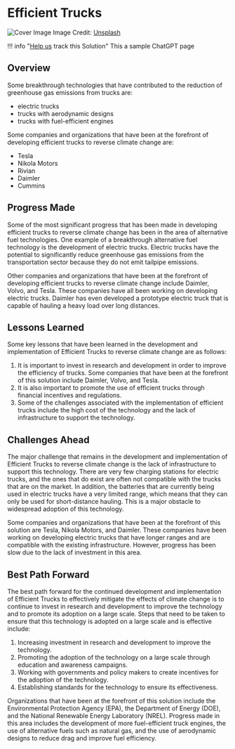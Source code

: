 # Efficient Trucks

![Cover Image](https://images.unsplash.com/photo-1575997945931-3c57bce69943?crop=entropy&cs=tinysrgb&fit=max&fm=jpg&ixid=Mnw0NDYzODh8MHwxfHNlYXJjaHwxfHxFZmZpY2llbnQlMjBUcnVja3N8ZW58MHx8fHwxNjgzNjU4NjE4&ixlib=rb-4.0.3&q=80&w=1080)
Image Credit: [Unsplash](https://unsplash.com/@museumsvictoria)

!!! info "[Help us](../../contribute) track this Solution"
    This a sample ChatGPT page

## Overview

Some breakthrough technologies that have contributed to the reduction of greenhouse gas emissions from trucks are:
- electric trucks
- trucks with aerodynamic designs
- trucks with fuel-efficient engines

Some companies and organizations that have been at the forefront of developing efficient trucks to reverse climate change are:
- Tesla
- Nikola Motors
- Rivian
- Daimler
- Cummins

## Progress Made

Some of the most significant progress that has been made in developing efficient trucks to reverse climate change has been in the area of alternative fuel technologies. One example of a breakthrough alternative fuel technology is the development of electric trucks. Electric trucks have the potential to significantly reduce greenhouse gas emissions from the transportation sector because they do not emit tailpipe emissions.

Other companies and organizations that have been at the forefront of developing efficient trucks to reverse climate change include Daimler, Volvo, and Tesla. These companies have all been working on developing electric trucks. Daimler has even developed a prototype electric truck that is capable of hauling a heavy load over long distances.

## Lessons Learned

Some key lessons that have been learned in the development and implementation of Efficient Trucks to reverse climate change are as follows: 

1. It is important to invest in research and development in order to improve the efficiency of trucks. Some companies that have been at the forefront of this solution include Daimler, Volvo, and Tesla. 
2. It is also important to promote the use of efficient trucks through financial incentives and regulations. 
3. Some of the challenges associated with the implementation of efficient trucks include the high cost of the technology and the lack of infrastructure to support the technology.

## Challenges Ahead

The major challenge that remains in the development and implementation of Efficient Trucks to reverse climate change is the lack of infrastructure to support this technology. There are very few charging stations for electric trucks, and the ones that do exist are often not compatible with the trucks that are on the market. In addition, the batteries that are currently being used in electric trucks have a very limited range, which means that they can only be used for short-distance hauling. This is a major obstacle to widespread adoption of this technology.

Some companies and organizations that have been at the forefront of this solution are Tesla, Nikola Motors, and Daimler. These companies have been working on developing electric trucks that have longer ranges and are compatible with the existing infrastructure. However, progress has been slow due to the lack of investment in this area.

## Best Path Forward

The best path forward for the continued development and implementation of Efficient Trucks to effectively mitigate the effects of climate change is to continue to invest in research and development to improve the technology and to promote its adoption on a large scale. Steps that need to be taken to ensure that this technology is adopted on a large scale and is effective include:

1. Increasing investment in research and development to improve the technology.
2. Promoting the adoption of the technology on a large scale through education and awareness campaigns.
3. Working with governments and policy makers to create incentives for the adoption of the technology.
4. Establishing standards for the technology to ensure its effectiveness.

Organizations that have been at the forefront of this solution include the Environmental Protection Agency (EPA), the Department of Energy (DOE), and the National Renewable Energy Laboratory (NREL). Progress made in this area includes the development of more fuel-efficient truck engines, the use of alternative fuels such as natural gas, and the use of aerodynamic designs to reduce drag and improve fuel efficiency.
